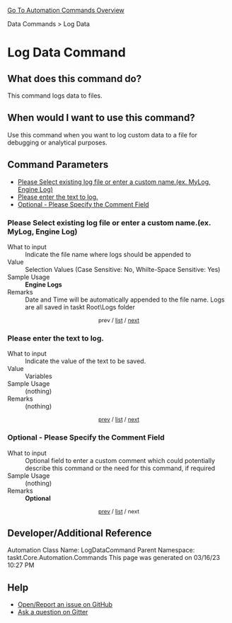 <!--TITLE: Log Data Command -->
<!-- SUBTITLE: a command in the Data Commands group. -->
[Go To Automation Commands Overview](/automation-commands.md)


Data Commands &gt; Log Data


# Log Data Command


## What does this command do?
This command logs data to files.


## When would I want to use this command?
Use this command when you want to log custom data to a file for debugging or analytical purposes.


<a id="param_list"></a>
## Command Parameters
- [Please Select existing log file or enter a custom name.(ex. MyLog, Engine Log)](#param_0)
- [Please enter the text to log.](#param_1)
- [Optional - Please Specify the Comment Field](#param_2)


<a id="param_0"></a>
### Please Select existing log file or enter a custom name.(ex. MyLog, Engine Log)


<dl>
<dt>What to input</dt><dd>Indicate the file name where logs should be appended to</dd>
<dt>Value</dt><dd>Selection Values (Case Sensitive: No, Whilte-Space Sensitive: Yes)</dd>
<dt>Sample Usage</dt><dd><strong>Engine Logs</strong></dd>
<dt>Remarks</dt><dd>Date and Time will be automatically appended to the file name.  Logs are all saved in taskt Root\Logs folder</dd>
</dl>




<div style="font-size: 90%; text-align: center">


prev / [list](#param_list) / [next](#param_1)


</div>


<a id="param_1"></a>
### Please enter the text to log.


<dl>
<dt>What to input</dt><dd>Indicate the value of the text to be saved.</dd>
<dt>Value</dt><dd>Variables</dd>
<dt>Sample Usage</dt><dd>(nothing)</dd>
<dt>Remarks</dt><dd>(nothing)</dd>
</dl>




<div style="font-size: 90%; text-align: center">


[prev](#param_1) / [list](#param_list) / [next](#param_2)


</div>


<a id="param_2"></a>
### Optional - Please Specify the Comment Field


<dl>
<dt>What to input</dt><dd>Optional field to enter a custom comment which could potentially describe this command or the need for this command, if required</dd>
<dt>Sample Usage</dt><dd>(nothing)</dd>
<dt>Remarks</dt><dd><strong>Optional</strong><br></dd>
</dl>




<div style="font-size: 90%; text-align: center">


[prev](#param_2) / [list](#param_list) / next


</div>


## Developer/Additional Reference
Automation Class Name: LogDataCommand
Parent Namespace: taskt.Core.Automation.Commands
This page was generated on 03/16/23 10:27 PM


## Help
- [Open/Report an issue on GitHub](https://github.com/rcktrncn/taskt/issues/new)
- [Ask a question on Gitter](https://gitter.im/taskt-rpa/Lobby)
